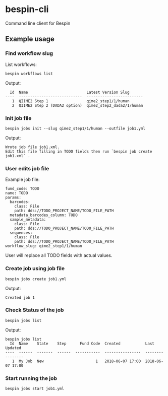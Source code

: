 # bespin-cli
Command line client for Bespin


## Example usage

### Find workflow slug
List workflows:
```
bespin workflows list
```
Output:
```
  Id  Name                          Latest Version Slug
----  ----------------------------  -------------------------
   1  QIIME2 Step 1                 qime2_step1/1/human
   2  QIIME2 Step 2 (DADA2 option)  qime2_step2_dada2/1/human
```


### Init job file
```
bespin jobs init --slug qime2_step1/1/human --outfile job1.yml
```
Output:
```
Wrote job file job1.xml.
Edit this file filling in TODO fields then run `bespin job create job1.xml` .
```


### User edits job file
Example job file:
```
fund_code: TODO
name: TODO
params:
  barcodes:
    class: File
    path: dds://TODO_PROJECT_NAME/TODO_FILE_PATH
  metadata_barcodes_column: TODO
  sample_metadata:
    class: File
    path: dds://TODO_PROJECT_NAME/TODO_FILE_PATH
  sequences:
    class: File
    path: dds://TODO_PROJECT_NAME/TODO_FILE_PATH
workflow_slug: qime2_step1/1/human
```
User will replace all TODO fields with actual values.


### Create job using job file
```
bespin jobs create job1.yml
```
Output:
```
Created job 1
```

### Check Status of the job
```
bespin jobs list
```
Output:
```
bespin jobs list
  Id  Name    State    Step      Fund Code  Created           Last Updated
----  ------  -------  ------  -----------  ----------------  ----------------
   1  My Job  New                       1   2018-06-07 17:00  2018-06-07 17:00
```

### Start running the job
```
bespin jobs start job1.yml
```
